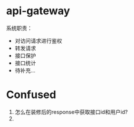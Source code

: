 # api-gateway

系统职责：
- 对访问请求进行鉴权
- 转发请求
- 接口保护
- 接口统计
- 待补充...

# Confused
1. 怎么在装修后的response中获取接口id和用户id?
2. 